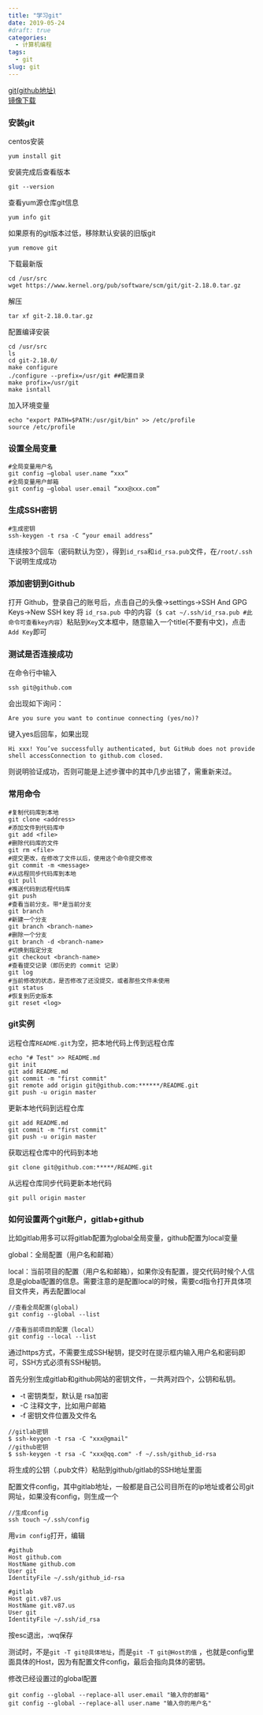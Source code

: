 ```yaml
---
title: "学习git"
date: 2019-05-24
#draft: true
categories:
  - 计算机编程
tags:
  - git
slug: git
---
```


[git(github地址)](https://github.com/git/git/releases)  
[镜像下载](https://mirrors.edge.kernel.org/pub/software/scm/git/)

### 安装git
centos安装
```
yum install git
```
安装完成后查看版本
```
git --version
```
查看yum源仓库git信息
```
yum info git
```
如果原有的git版本过低，移除默认安装的旧版git
```
yum remove git 
```
下载最新版
```
cd /usr/src
wget https://www.kernel.org/pub/software/scm/git/git-2.18.0.tar.gz
```
解压
```
tar xf git-2.18.0.tar.gz
```
配置编译安装
```
cd /usr/src
ls
cd git-2.18.0/
make configure
./configure --prefix=/usr/git ##配置目录
make profix=/usr/git
make isntall
```
加入环境变量
```
echo "export PATH=$PATH:/usr/git/bin" >> /etc/profile
source /etc/profile
```

### 设置全局变量
```
#全局变量用户名
git config –global user.name “xxx” 
#全局变量用户邮箱
git config –global user.email “xxx@xxx.com” 
```
### 生成SSH密钥
```
#生成密钥
ssh-keygen -t rsa -C “your email address”
```
连续按3个回车（密码默认为空），得到`id_rsa`和`id_rsa.pub`文件，在`/root/.ssh`下说明生成成功
### 添加密钥到Github
打开 Github，登录自己的账号后，点击自己的头像->settings->SSH And GPG Keys->New SSH key 
将 `id_rsa.pub `中的内容（`$ cat ~/.ssh/id_rsa.pub #此命令可查看key内容`）粘贴到`Key`文本框中，随意输入一个title(不要有中文)，点击 `Add Key`即可
### 测试是否连接成功
在命令行中输入
```
ssh git@github.com
```
会出现如下询问：
```
Are you sure you want to continue connecting (yes/no)?
```
键入yes后回车，如果出现
```
Hi xxx! You’ve successfully authenticated, but GitHub does not provide shell accessConnection to github.com closed.
```
则说明验证成功，否则可能是上述步骤中的其中几步出错了，需重新来过。

### 常用命令
```
#复制代码库到本地
git clone <address> 
#添加文件到代码库中
git add <file> 
#删除代码库的文件
git rm <file>
#提交更改，在修改了文件以后，使用这个命令提交修改
git commit -m <message>
#从远程同步代码库到本地
git pull
#推送代码到远程代码库
git push
#查看当前分支。带*是当前分支
git branch
#新建一个分支
git branch <branch-name>
#删除一个分支
git branch -d <branch-name>
#切换到指定分支
git checkout <branch-name>
#查看提交记录（即历史的 commit 记录）
git log
#当前修改的状态，是否修改了还没提交，或者那些文件未使用
git status
#恢复到历史版本
git reset <log>
```

### git实例
远程仓库`README.git`为空，把本地代码上传到远程仓库
```
echo "# Test" >> README.md
git init
git add README.md
git commit -m "first commit"
git remote add origin git@github.com:******/README.git
git push -u origin master
```
更新本地代码到远程仓库
```
git add README.md
git commit -m "first commit"
git push -u origin master
```
获取远程仓库中的代码到本地
```
git clone git@github.com:*****/README.git
```
从远程仓库同步代码更新本地代码
```
git pull origin master
```

### 如何设置两个git账户，gitlab+github
比如gitlab用多可以将gitlab配置为global全局变量，github配置为local变量

global：全局配置（用户名和邮箱）

local：当前项目的配置（用户名和邮箱），如果你没有配置，提交代码时候个人信息是global配置的信息。需要注意的是配置local的时候，需要cd指令打开具体项目文件夹，再去配置local
```
//查看全局配置(global)
git config --global --list
```
```
//查看当前项目的配置（local）
git config --local --list
```
通过https方式，不需要生成SSH秘钥，提交时在提示框内输入用户名和密码即可，SSH方式必须有SSH秘钥。

首先分别生成gitlab和github网站的密钥文件，一共两对四个，公钥和私钥。

* -t 密钥类型，默认是 rsa加密
* -C 注释文字，比如用户邮箱
* -f 密钥文件位置及文件名

```
//gitlab密钥
$ ssh-keygen -t rsa -C "xxx@gmail"
//github密钥
$ ssh-keygen -t rsa -C "xxx@qq.com" -f ~/.ssh/github_id-rsa
```

将生成的公钥（.pub文件）粘贴到github/gitlab的SSH地址里面

配置文件config，其中gitlab地址，一般都是自己公司目所在的ip地址或者公司git网址，如果没有config，则生成一个
```
//生成config 
ssh touch ~/.ssh/config
```
用`vim config`打开，编辑
```
#github
Host github.com
HostName github.com
User git
IdentityFile ~/.ssh/github_id-rsa

#gitlab
Host git.v87.us
HostName git.v87.us
User git
IdentityFile ~/.ssh/id_rsa
```
按esc退出，:wq保存

测试时，不是`git -T git@具体地址`，而是`git -T git@Host的值` ，也就是config里面具体的Host，因为有配置文件config，最后会指向具体的密钥。


修改已经设置过的global配置
```
git config --global --replace-all user.email "输入你的邮箱" 
git config --global --replace-all user.name "输入你的用户名"
```
